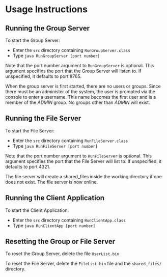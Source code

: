 # Usage Instructions

## Running the Group Server

To start the Group Server:
-   Enter the `src` directory containing `RunGroupServer.class`
-   Type `java RunGroupServer [port number]`

Note that the port number argument to `RunGroupServer` is optional.  This argument specifies the port that the Group Server will listen to.  If unspecified, it defaults to port 8765.

When the group server is first started, there are no users or groups. Since there must be an administer of the system, the user is prompted via the console to enter a username. This name becomes the first user and is a member of the *ADMIN* group.  No groups other than *ADMIN* will exist.

## Running the File Server

To start the File Server:
-   Enter the `src` directory containing `RunFileServer.class`
-   Type `java RunFileServer [port number]`

Note that the port number argument to `RunFileServer` is optional.  This argument specifies the port that the File Server will list to. If unspecified, it defaults to port 4321.

The file server will create a shared_files inside the working directory if one does not exist. The file server is now online.

## Running the Client Application

To start the Client Application:
-   Enter the `src` directory containing `RunClientApp.class`
-   Type `java RunClientApp [port number]`


## Resetting the Group or File Server

To reset the Group Server, delete the file `UserList.bin`

To reset the File Server, delete the `FileList.bin` file and the `shared_files/` directory.
